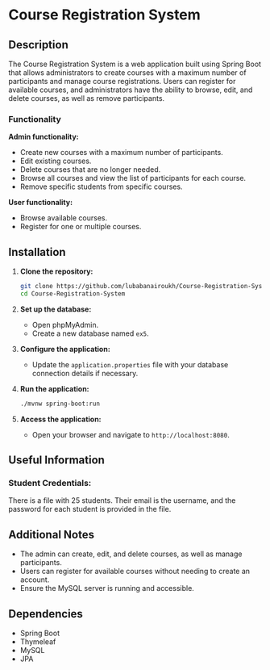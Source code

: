 

# Course Registration System


## Description
The Course Registration System is a web application built using Spring Boot that allows administrators to create courses with a maximum number of participants and manage course registrations. Users can register for available courses, and administrators have the ability to browse, edit, and delete courses, as well as remove participants.

### Functionality

**Admin functionality:**
* Create new courses with a maximum number of participants.
* Edit existing courses.
* Delete courses that are no longer needed.
* Browse all courses and view the list of participants for each course.
* Remove specific students from specific courses.

**User functionality:**
* Browse available courses.
* Register for one or multiple courses.

## Installation

1. **Clone the repository:**
   ```sh
   git clone https://github.com/lubabanairoukh/Course-Registration-System.git
   cd Course-Registration-System
   ```

2. **Set up the database:**
   - Open phpMyAdmin.
   - Create a new database named `ex5`.

3. **Configure the application:**
   - Update the `application.properties` file with your database connection details if necessary.

4. **Run the application:**
   ```sh
   ./mvnw spring-boot:run
   ```

5. **Access the application:**
   - Open your browser and navigate to `http://localhost:8080`.

## Useful Information


### Student Credentials:
There is a file with 25 students. Their email is the username, and the password for each student is provided in the file.

## Additional Notes
- The admin can create, edit, and delete courses, as well as manage participants.
- Users can register for available courses without needing to create an account.
- Ensure the MySQL server is running and accessible.


## Dependencies
- Spring Boot
- Thymeleaf
- MySQL
- JPA




